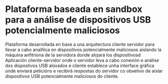 # 	Plataforma baseada en sandbox para a análise de dispositivos USB potencialmente maliciosos
Plataforma desarrollada en base a una arquitectura cliente servidor para llevar a cabo analítica en dispositivos potencialmente maliciosos aislando la máquina anfitriona de la servidora donde alojará los dispositivosd
Aplicación cliente-servidor onde o servidor leva a cabo conexión e análise dos dispostivos USB aloxados e cliente establece unha interface gráfica onde enviará peticións e recibirá respostas do servidor co obxetivo de aislar dispositivos USB potencialmente maliciosos do cliente.

